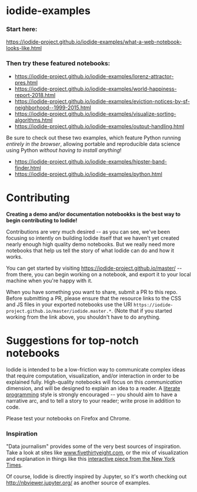 # iodide-examples
### Start here:
https://iodide-project.github.io/iodide-examples/what-a-web-notebook-looks-like.html
### Then try these featured notebooks:
- https://iodide-project.github.io/iodide-examples/lorenz-attractor-pres.html
- https://iodide-project.github.io/iodide-examples/world-happiness-report-2018.html
- https://iodide-project.github.io/iodide-examples/eviction-notices-by-sf-neighborhood--1999-2015.html
- https://iodide-project.github.io/iodide-examples/visualize-sorting-algorithms.html
- https://iodide-project.github.io/iodide-examples/output-handling.html

Be sure to check out these two examples, which feature Python running _entirely in the browser_, allowing portable and reproducible data science using Python _without having to install anything_!

- https://iodide-project.github.io/iodide-examples/hipster-band-finder.html
- https://iodide-project.github.io/iodide-examples/python.html


# Contributing
__Creating a demo and/or documentation notebookks is the best way to begin contributing to Iodide!__

Contributions are very much desired -- as you can see, we've been focusing so intently on building Iodide itself that we haven't yet created nearly enough high quality demo notebooks. But we really need more notebooks that help us tell the story of what Iodide can do and how it works.

You can get started by visiting https://iodide-project.github.io/master/ -- from there, you can begin working on a notebook, and export it to your local machine when you're happy with it.

When you have something you want to share, submit a PR to this repo. Before submitting a PR, please ensure that the resource links to the CSS and JS files in your exported notebooks use the URI `https://iodide-project.github.io/master/iodide.master.*`. (Note that if you started working from the link above, you shouldn't have to do anything.

# Suggestions for top-notch notebooks

Iodide is intended to be a low-friction way to communicate complex ideas that require computation, visualization, and/or interaction in order to be explained fully. High-quality notebooks will focus on this *communication* dimension, and will be designed to explain an idea to a reader. A [literate programming](https://en.wikipedia.org/wiki/Literate_programming) style is strongly encouraged -- you should aim to have a narrative arc, and to tell a story to your reader; write prose in addition to code.

Please test your notebooks on Firefox and Chrome.

### Inspiration

"Data journalism" provides some of the very best sources of inspiration. Take a look at sites like www.fivethirtyeight.com, or the mix of visualization and explanation in things like this [interactive piece from the New York Times](https://www.nytimes.com/interactive/2017/11/28/upshot/what-the-tax-bill-would-look-like-for-25000-middle-class-families.html).

Of course, Iodide is directly inspired by Jupyter, so it's worth checking out http://nbviewer.jupyter.org/ as another source of examples.
